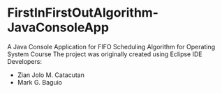 # FirstInFirstOutAlgorithm-JavaConsoleApp
A Java Console Application for FIFO Scheduling Algorithm for Operating System Course
The project was originally created using Eclipse IDE
Developers:
- Zian Jolo M. Catacutan
- Mark G. Baguio
